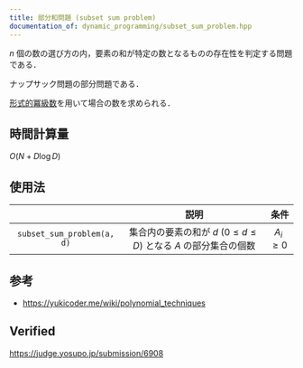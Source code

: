 ```yaml
---
title: 部分和問題 (subset sum problem)
documentation_of: dynamic_programming/subset_sum_problem.hpp
---
```


$n$ 個の数の選び方の内，要素の和が特定の数となるものの存在性を判定する問題である．

ナップサック問題の部分問題である．

[形式的冪級数](../math/formal_power_series/formal_power_series.md)を用いて場合の数を求められる．


## 時間計算量

$O(N + D\log{D})$


## 使用法

||説明|条件|
|:--:|:--:|:--:|
|`subset_sum_problem(a, d)`|集合内の要素の和が $d \ (0 \leq d \leq D)$ となる $A$ の部分集合の個数|$A_i \geq 0$|


## 参考

- https://yukicoder.me/wiki/polynomial_techniques


## Verified

https://judge.yosupo.jp/submission/6908
